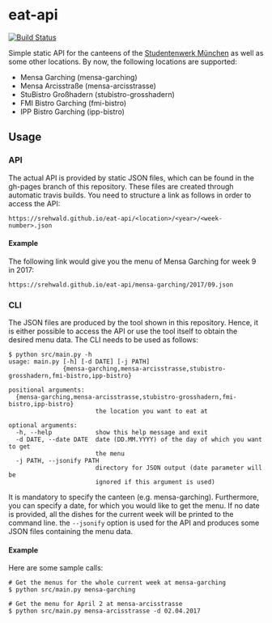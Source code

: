 # eat-api

[![Build Status](https://travis-ci.org/srehwald/eat-api.svg?branch=master)](https://travis-ci.org/srehwald/eat-api)

Simple static API for the canteens of the [Studentenwerk München](http://www.studentenwerk-muenchen.de) as well as some other locations. By now, the following locations are supported:
- Mensa Garching (mensa-garching)
- Mensa Arcisstraße (mensa-arcisstrasse)
- StuBistro Großhadern (stubistro-grosshadern)
- FMI Bistro Garching (fmi-bistro)
- IPP Bistro Garching (ipp-bistro)

## Usage

### API
The actual API is provided by static JSON files, which can be found in the gh-pages branch of this repository. These files are created through automatic travis builds. You need to structure a link as follows in order to access the API:
```
https://srehwald.github.io/eat-api/<location>/<year>/<week-number>.json
```

#### Example
The following link would give you the menu of Mensa Garching for week 9 in 2017:
```
https://srehwald.github.io/eat-api/mensa-garching/2017/09.json
```

### CLI
The JSON files are produced by the tool shown in this repository. Hence, it is either possible to access the API or use the tool itself to obtain the desired menu data. The CLI needs to be used as follows:
```
$ python src/main.py -h
usage: main.py [-h] [-d DATE] [-j PATH]
               {mensa-garching,mensa-arcisstrasse,stubistro-grosshadern,fmi-bistro,ipp-bistro}

positional arguments:
  {mensa-garching,mensa-arcisstrasse,stubistro-grosshadern,fmi-bistro,ipp-bistro}
                        the location you want to eat at

optional arguments:
  -h, --help            show this help message and exit
  -d DATE, --date DATE  date (DD.MM.YYYY) of the day of which you want to get
                        the menu
  -j PATH, --jsonify PATH
                        directory for JSON output (date parameter will be
                        ignored if this argument is used)
```
It is mandatory to specify the canteen (e.g. mensa-garching). Furthermore, you can specify a date, for which you would like to get the menu. If no date is provided, all the dishes for the current week will be printed to the command line. the `--jsonify` option is used for the API and produces some JSON files containing the menu data. 

#### Example
Here are some sample calls:
```
# Get the menus for the whole current week at mensa-garching
$ python src/main.py mensa-garching

# Get the menu for April 2 at mensa-arcisstrasse
$ python src/main.py mensa-arcisstrasse -d 02.04.2017
```
